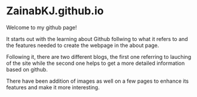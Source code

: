 # ZainabKJ.github.io

Welcome to my github page!

It starts out with the learning about Github follwing to what it refers to and the features needed to create the webpage in the about page.

Following it, there are two different blogs, the first one referring to lauching of the site while the second one helps to get a more detailed information based on 
github.

There have been addition of images as well on a few pages to enhance its features and make it more interesting.
